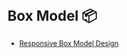 # Box Model 📦

- [Responsive Box Model Design](https://github.com/Dev-JeromeBaek/awesome-web-styling/tree/master/box/responsive-box-model-design)